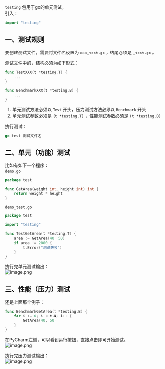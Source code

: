 `testing` 包用于go的单元测试。<br />引入：
```go
import "testing"
```
<a name="NS6hL"></a>
## 一、测试规则
要创建测试文件，需要将文件名设置为 `xxx_test.go` ，结尾必须是 `_test.go` 。

测试文件中的，结构必须为如下形式：
```go
func TestXXX(t *testing.T) {
    ...
}

func BenchmarkXXX(t *testing.B) {
    ...
}
```

1. 单元测试方法必须以 `Test` 开头，压力测试方法必须以 `Benchmark` 开头
2. 单元测试参数必须是 `(t *testing.T)` ，性能测试参数必须是 `(t *testing.B)`

执行测试：
```go
go test 测试文件名
```

<a name="0YDLP"></a>
## 二、单元（功能）测试
比如有如下一个程序：<br />`demo.go` 
```go
package test

func GetArea(weight int, height int) int {
	return weight * height
}
```
`demo_test.go`
```go
package test

import "testing"

func TestGetArea(t *testing.T) {
	area := GetArea(40, 50)
	if area != 2000 {
		t.Error("测试失败")
	}
}
```
执行完单元测试输出：<br />![image.png](https://cdn.nlark.com/yuque/0/2020/png/2213540/1608795613846-fd1ed756-a5da-4d70-ac2f-8c25e44abba7.png#align=left&display=inline&height=139&originHeight=278&originWidth=735&size=27990&status=done&style=none&width=367.5)

<a name="5OAPY"></a>
## 三、性能（压力）测试
还是上面那个例子：
```go
func BenchmarkGetArea(t *testing.B) {
	for i := 0; i < t.N; i++ {
		GetArea(40, 50)
	}
}
```

在PyCharm左侧，可以看到运行按钮，直接点击即可开始测试。<br />![image.png](https://cdn.nlark.com/yuque/0/2020/png/2213540/1608795645813-2c0d34ec-cc09-4a31-bae5-da1f50d1fd5a.png#align=left&display=inline&height=284&originHeight=568&originWidth=521&size=63035&status=done&style=none&width=260.5)

执行完压力测试输出：<br />![image.png](https://cdn.nlark.com/yuque/0/2020/png/2213540/1608795572945-ab546827-04ab-4176-9f49-89d62b6ba68e.png#align=left&display=inline&height=183&originHeight=366&originWidth=1044&size=44709&status=done&style=none&width=522)

